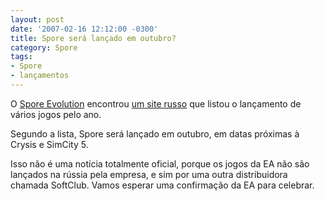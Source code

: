 ```yaml
---
layout: post
date: '2007-02-16 12:12:00 -0300'
title: Spore será lançado em outubro?
category: Spore
tags:
- Spore
- lançamentos
---
```

O [Spore Evolution](http://www.spore.com.ar/) encontrou [um site russo](http://www.ag.ru/news/07-02-2007) que listou o lançamento de vários jogos pelo ano.

Segundo a lista, Spore será lançado em outubro, em datas próximas à Crysis e SimCity 5.

Isso não é uma notícia totalmente oficial, porque os jogos da EA não são lançados na rússia pela empresa, e sim por uma outra distribuidora chamada SoftClub. Vamos esperar uma confirmação da EA para celebrar.
